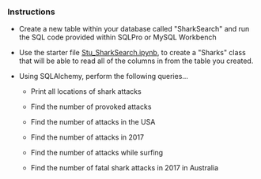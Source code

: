 ### Instructions

* Create a new table within your database called "SharkSearch" and run the SQL code provided within SQLPro or MySQL Workbench

* Use the starter file [Stu_SharkSearch.ipynb](Unsolved/Stu_SharkSearch.ipynb), to create a "Sharks" class that will be able to read all of the columns in from the table you created.

* Using SQLAlchemy, perform the following queries...

  - Print all locations of shark attacks

  - Find the number of provoked attacks

  - Find the number of attacks in the USA

  - Find the number of attacks in 2017

  - Find the number of attacks while surfing

  - Find the number of fatal shark attacks in 2017 in Australia
